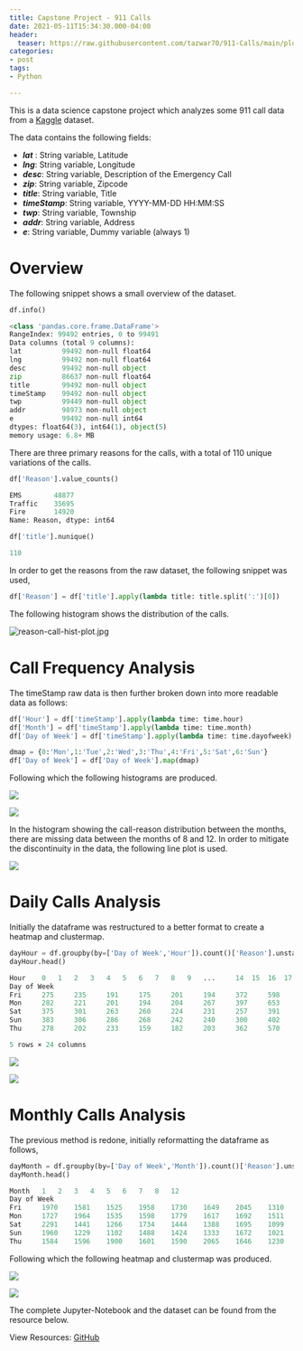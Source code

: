 ```yaml
---
title: Capstone Project - 911 Calls
date: 2021-05-11T15:34:30.000-04:00
header:
  teaser: https://raw.githubusercontent.com/tazwar70/911-Calls/main/plots/reason-911-month-hist.jpg
categories:
- post
tags:
- Python

---
```


This is a data science capstone project which analyzes some 911 call data from a [Kaggle](https://www.kaggle.com/mchirico/montcoalert) dataset.

The data contains the following fields:

* ***lat*** : String variable, Latitude
* ***lng***: String variable, Longitude
* ***desc***: String variable, Description of the Emergency Call
* ***zip***: String variable, Zipcode
* ***title***: String variable, Title
* ***timeStamp***: String variable, YYYY-MM-DD HH:MM:SS
* ***twp***: String variable, Township
* ***addr***: String variable, Address
* ***e***: String variable, Dummy variable (always 1)

# Overview

The following snippet shows a small overview of the dataset.

```python
df.info()

<class 'pandas.core.frame.DataFrame'>
RangeIndex: 99492 entries, 0 to 99491
Data columns (total 9 columns):
lat          99492 non-null float64
lng          99492 non-null float64
desc         99492 non-null object
zip          86637 non-null float64
title        99492 non-null object
timeStamp    99492 non-null object
twp          99449 non-null object
addr         98973 non-null object
e            99492 non-null int64
dtypes: float64(3), int64(1), object(5)
memory usage: 6.8+ MB
```

There are three primary reasons for the calls, with a total of 110 unique variations of the calls.

```python
df['Reason'].value_counts()

EMS        48877
Traffic    35695
Fire       14920
Name: Reason, dtype: int64

df['title'].nunique()

110
```

In order to get the reasons from the raw dataset, the following snippet was used,

```python
df['Reason'] = df['title'].apply(lambda title: title.split(':')[0])
```


The following histogram shows the distribution of the calls.

![reason-call-hist-plot.jpg](https://raw.githubusercontent.com/tazwar70/911-Calls/main/plots/reason-call-hist-plot.jpg)

# Call Frequency Analysis

The timeStamp raw data is then further broken down into more readable data as follows:

```python
df['Hour'] = df['timeStamp'].apply(lambda time: time.hour)
df['Month'] = df['timeStamp'].apply(lambda time: time.month)
df['Day of Week'] = df['timeStamp'].apply(lambda time: time.dayofweek)

dmap = {0:'Mon',1:'Tue',2:'Wed',3:'Thu',4:'Fri',5:'Sat',6:'Sun'}
df['Day of Week'] = df['Day of Week'].map(dmap)
```

Following which the following histograms are produced.

![](https://raw.githubusercontent.com/tazwar70/911-Calls/main/plots/reason-911-day-of-week-dist-hist.jpg)

![](https://raw.githubusercontent.com/tazwar70/911-Calls/main/plots/reason-911-month-hist.jpg)

In the histogram showing the call-reason distribution between the months, there are missing data between the months of 8 and 12. In order to mitigate the discontinuity in the data, the following line plot is used.

![](https://raw.githubusercontent.com/tazwar70/911-Calls/main/plots/reason-911-month-line-plot.jpg)

# Daily Calls Analysis

Initially the dataframe was restructured to a better format to create a heatmap and clustermap.

```python
dayHour = df.groupby(by=['Day of Week','Hour']).count()['Reason'].unstack()
dayHour.head()

Hour 	0 	1 	2 	3 	4 	5 	6 	7 	8 	9 	... 	14 	15 	16 	17 	18 	19 	20 	21 	22 	23
Day of Week 																					
Fri 	275 	235 	191 	175 	201 	194 	372 	598 	742 	752 	... 	932 	980 	1039 	980 	820 	696 	667 	559 	514 	474
Mon 	282 	221 	201 	194 	204 	267 	397 	653 	819 	786 	... 	869 	913 	989 	997 	885 	746 	613 	497 	472 	325
Sat 	375 	301 	263 	260 	224 	231 	257 	391 	459 	640 	... 	789 	796 	848 	757 	778 	696 	628 	572 	506 	467
Sun 	383 	306 	286 	268 	242 	240 	300 	402 	483 	620 	... 	684 	691 	663 	714 	670 	655 	537 	461 	415 	330
Thu 	278 	202 	233 	159 	182 	203 	362 	570 	777 	828 	... 	876 	969 	935 	1013 	810 	698 	617 	553 	424 	354

5 rows × 24 columns
```

![](https://raw.githubusercontent.com/tazwar70/911-Calls/main/plots/heatmap.jpg)

![](https://raw.githubusercontent.com/tazwar70/911-Calls/main/plots/clustermap.jpg)

# Monthly Calls Analysis

The previous method is redone, initially reformatting the dataframe as follows,

```python
dayMonth = df.groupby(by=['Day of Week','Month']).count()['Reason'].unstack()
dayMonth.head()

Month 	1 	2 	3 	4 	5 	6 	7 	8 	12
Day of Week 									
Fri 	1970 	1581 	1525 	1958 	1730 	1649 	2045 	1310 	1065
Mon 	1727 	1964 	1535 	1598 	1779 	1617 	1692 	1511 	1257
Sat 	2291 	1441 	1266 	1734 	1444 	1388 	1695 	1099 	978
Sun 	1960 	1229 	1102 	1488 	1424 	1333 	1672 	1021 	907
Thu 	1584 	1596 	1900 	1601 	1590 	2065 	1646 	1230 	1266
```

Following which the following heatmap and clustermap was produced.

![](https://raw.githubusercontent.com/tazwar70/911-Calls/main/plots/heatmap-2.jpg)

![](https://raw.githubusercontent.com/tazwar70/911-Calls/main/plots/clustermap-2.jpg)

The complete Jupyter-Notebook and the dataset can be found from the resource below.

View Resources: [GitHub](https://github.com/tazwar70/911-Calls)